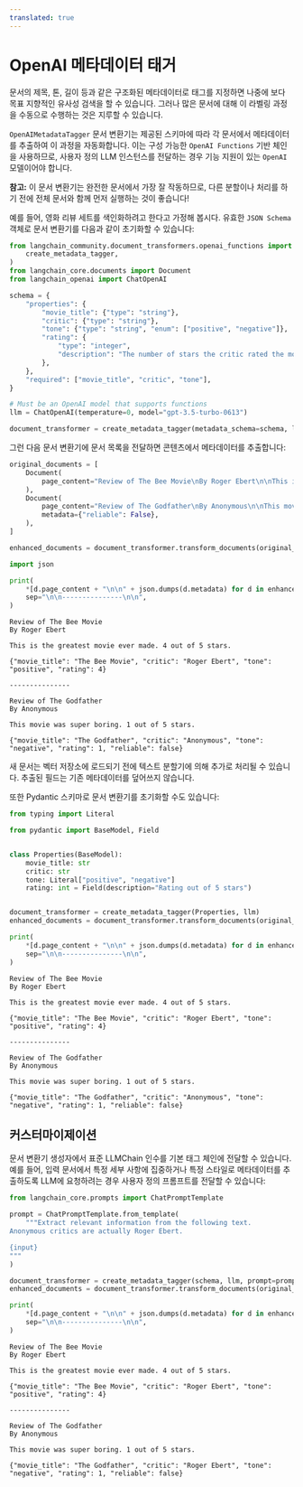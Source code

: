 ```yaml
---
translated: true
---
```


# OpenAI 메타데이터 태거

문서의 제목, 톤, 길이 등과 같은 구조화된 메타데이터로 태그를 지정하면 나중에 보다 목표 지향적인 유사성 검색을 할 수 있습니다. 그러나 많은 문서에 대해 이 라벨링 과정을 수동으로 수행하는 것은 지루할 수 있습니다.

`OpenAIMetadataTagger` 문서 변환기는 제공된 스키마에 따라 각 문서에서 메타데이터를 추출하여 이 과정을 자동화합니다. 이는 구성 가능한 `OpenAI Functions` 기반 체인을 사용하므로, 사용자 정의 LLM 인스턴스를 전달하는 경우 기능 지원이 있는 `OpenAI` 모델이어야 합니다.

**참고:** 이 문서 변환기는 완전한 문서에서 가장 잘 작동하므로, 다른 분할이나 처리를 하기 전에 전체 문서와 함께 먼저 실행하는 것이 좋습니다!

예를 들어, 영화 리뷰 세트를 색인화하려고 한다고 가정해 봅시다. 유효한 `JSON Schema` 객체로 문서 변환기를 다음과 같이 초기화할 수 있습니다:

```python
from langchain_community.document_transformers.openai_functions import (
    create_metadata_tagger,
)
from langchain_core.documents import Document
from langchain_openai import ChatOpenAI
```

```python
schema = {
    "properties": {
        "movie_title": {"type": "string"},
        "critic": {"type": "string"},
        "tone": {"type": "string", "enum": ["positive", "negative"]},
        "rating": {
            "type": "integer",
            "description": "The number of stars the critic rated the movie",
        },
    },
    "required": ["movie_title", "critic", "tone"],
}

# Must be an OpenAI model that supports functions
llm = ChatOpenAI(temperature=0, model="gpt-3.5-turbo-0613")

document_transformer = create_metadata_tagger(metadata_schema=schema, llm=llm)
```

그런 다음 문서 변환기에 문서 목록을 전달하면 콘텐츠에서 메타데이터를 추출합니다:

```python
original_documents = [
    Document(
        page_content="Review of The Bee Movie\nBy Roger Ebert\n\nThis is the greatest movie ever made. 4 out of 5 stars."
    ),
    Document(
        page_content="Review of The Godfather\nBy Anonymous\n\nThis movie was super boring. 1 out of 5 stars.",
        metadata={"reliable": False},
    ),
]

enhanced_documents = document_transformer.transform_documents(original_documents)
```

```python
import json

print(
    *[d.page_content + "\n\n" + json.dumps(d.metadata) for d in enhanced_documents],
    sep="\n\n---------------\n\n",
)
```

```output
Review of The Bee Movie
By Roger Ebert

This is the greatest movie ever made. 4 out of 5 stars.

{"movie_title": "The Bee Movie", "critic": "Roger Ebert", "tone": "positive", "rating": 4}

---------------

Review of The Godfather
By Anonymous

This movie was super boring. 1 out of 5 stars.

{"movie_title": "The Godfather", "critic": "Anonymous", "tone": "negative", "rating": 1, "reliable": false}
```

새 문서는 벡터 저장소에 로드되기 전에 텍스트 분할기에 의해 추가로 처리될 수 있습니다. 추출된 필드는 기존 메타데이터를 덮어쓰지 않습니다.

또한 Pydantic 스키마로 문서 변환기를 초기화할 수도 있습니다:

```python
from typing import Literal

from pydantic import BaseModel, Field


class Properties(BaseModel):
    movie_title: str
    critic: str
    tone: Literal["positive", "negative"]
    rating: int = Field(description="Rating out of 5 stars")


document_transformer = create_metadata_tagger(Properties, llm)
enhanced_documents = document_transformer.transform_documents(original_documents)

print(
    *[d.page_content + "\n\n" + json.dumps(d.metadata) for d in enhanced_documents],
    sep="\n\n---------------\n\n",
)
```

```output
Review of The Bee Movie
By Roger Ebert

This is the greatest movie ever made. 4 out of 5 stars.

{"movie_title": "The Bee Movie", "critic": "Roger Ebert", "tone": "positive", "rating": 4}

---------------

Review of The Godfather
By Anonymous

This movie was super boring. 1 out of 5 stars.

{"movie_title": "The Godfather", "critic": "Anonymous", "tone": "negative", "rating": 1, "reliable": false}
```

## 커스터마이제이션

문서 변환기 생성자에서 표준 LLMChain 인수를 기본 태그 체인에 전달할 수 있습니다. 예를 들어, 입력 문서에서 특정 세부 사항에 집중하거나 특정 스타일로 메타데이터를 추출하도록 LLM에 요청하려는 경우 사용자 정의 프롬프트를 전달할 수 있습니다:

```python
from langchain_core.prompts import ChatPromptTemplate

prompt = ChatPromptTemplate.from_template(
    """Extract relevant information from the following text.
Anonymous critics are actually Roger Ebert.

{input}
"""
)

document_transformer = create_metadata_tagger(schema, llm, prompt=prompt)
enhanced_documents = document_transformer.transform_documents(original_documents)

print(
    *[d.page_content + "\n\n" + json.dumps(d.metadata) for d in enhanced_documents],
    sep="\n\n---------------\n\n",
)
```

```output
Review of The Bee Movie
By Roger Ebert

This is the greatest movie ever made. 4 out of 5 stars.

{"movie_title": "The Bee Movie", "critic": "Roger Ebert", "tone": "positive", "rating": 4}

---------------

Review of The Godfather
By Anonymous

This movie was super boring. 1 out of 5 stars.

{"movie_title": "The Godfather", "critic": "Roger Ebert", "tone": "negative", "rating": 1, "reliable": false}
```
